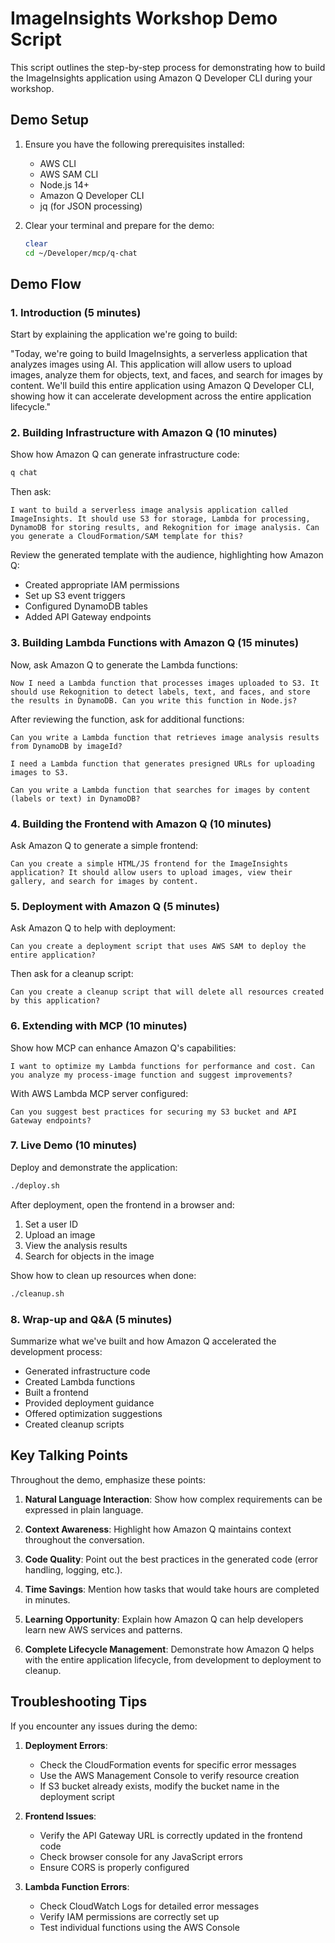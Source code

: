 # ImageInsights Workshop Demo Script

This script outlines the step-by-step process for demonstrating how to build the ImageInsights application using Amazon Q Developer CLI during your workshop.

## Demo Setup

1. Ensure you have the following prerequisites installed:
   - AWS CLI
   - AWS SAM CLI
   - Node.js 14+
   - Amazon Q Developer CLI
   - jq (for JSON processing)

2. Clear your terminal and prepare for the demo:
   ```bash
   clear
   cd ~/Developer/mcp/q-chat
   ```

## Demo Flow

### 1. Introduction (5 minutes)

Start by explaining the application we're going to build:

"Today, we're going to build ImageInsights, a serverless application that analyzes images using AI. This application will allow users to upload images, analyze them for objects, text, and faces, and search for images by content. We'll build this entire application using Amazon Q Developer CLI, showing how it can accelerate development across the entire application lifecycle."

### 2. Building Infrastructure with Amazon Q (10 minutes)

Show how Amazon Q can generate infrastructure code:

```bash
q chat
```

Then ask:

```
I want to build a serverless image analysis application called ImageInsights. It should use S3 for storage, Lambda for processing, DynamoDB for storing results, and Rekognition for image analysis. Can you generate a CloudFormation/SAM template for this?
```

Review the generated template with the audience, highlighting how Amazon Q:
- Created appropriate IAM permissions
- Set up S3 event triggers
- Configured DynamoDB tables
- Added API Gateway endpoints

### 3. Building Lambda Functions with Amazon Q (15 minutes)

Now, ask Amazon Q to generate the Lambda functions:

```
Now I need a Lambda function that processes images uploaded to S3. It should use Rekognition to detect labels, text, and faces, and store the results in DynamoDB. Can you write this function in Node.js?
```

After reviewing the function, ask for additional functions:

```
Can you write a Lambda function that retrieves image analysis results from DynamoDB by imageId?
```

```
I need a Lambda function that generates presigned URLs for uploading images to S3.
```

```
Can you write a Lambda function that searches for images by content (labels or text) in DynamoDB?
```

### 4. Building the Frontend with Amazon Q (10 minutes)

Ask Amazon Q to generate a simple frontend:

```
Can you create a simple HTML/JS frontend for the ImageInsights application? It should allow users to upload images, view their gallery, and search for images by content.
```

### 5. Deployment with Amazon Q (5 minutes)

Ask Amazon Q to help with deployment:

```
Can you create a deployment script that uses AWS SAM to deploy the entire application?
```

Then ask for a cleanup script:

```
Can you create a cleanup script that will delete all resources created by this application?
```

### 6. Extending with MCP (10 minutes)

Show how MCP can enhance Amazon Q's capabilities:

```
I want to optimize my Lambda functions for performance and cost. Can you analyze my process-image function and suggest improvements?
```

With AWS Lambda MCP server configured:

```
Can you suggest best practices for securing my S3 bucket and API Gateway endpoints?
```

### 7. Live Demo (10 minutes)

Deploy and demonstrate the application:

```bash
./deploy.sh
```

After deployment, open the frontend in a browser and:
1. Set a user ID
2. Upload an image
3. View the analysis results
4. Search for objects in the image

Show how to clean up resources when done:

```bash
./cleanup.sh
```

### 8. Wrap-up and Q&A (5 minutes)

Summarize what we've built and how Amazon Q accelerated the development process:
- Generated infrastructure code
- Created Lambda functions
- Built a frontend
- Provided deployment guidance
- Offered optimization suggestions
- Created cleanup scripts

## Key Talking Points

Throughout the demo, emphasize these points:

1. **Natural Language Interaction**: Show how complex requirements can be expressed in plain language.

2. **Context Awareness**: Highlight how Amazon Q maintains context throughout the conversation.

3. **Code Quality**: Point out the best practices in the generated code (error handling, logging, etc.).

4. **Time Savings**: Mention how tasks that would take hours are completed in minutes.

5. **Learning Opportunity**: Explain how Amazon Q can help developers learn new AWS services and patterns.

6. **Complete Lifecycle Management**: Demonstrate how Amazon Q helps with the entire application lifecycle, from development to deployment to cleanup.

## Troubleshooting Tips

If you encounter any issues during the demo:

1. **Deployment Errors**:
   - Check the CloudFormation events for specific error messages
   - Use the AWS Management Console to verify resource creation
   - If S3 bucket already exists, modify the bucket name in the deployment script

2. **Frontend Issues**:
   - Verify the API Gateway URL is correctly updated in the frontend code
   - Check browser console for any JavaScript errors
   - Ensure CORS is properly configured

3. **Lambda Function Errors**:
   - Check CloudWatch Logs for detailed error messages
   - Verify IAM permissions are correctly set up
   - Test individual functions using the AWS Console
